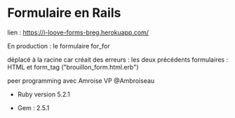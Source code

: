 # Formulaire en Rails

lien : https://i-loove-forms-breg.herokuapp.com/ 

En production : le formulaire for_for

déplacé à la racine car créait des erreurs : les deux précédents formulaires : HTML et form_tag ("brouillon_form.html.erb")

peer programming avec Amroise VP @Ambroiseau


* Ruby version 5.2.1

* Gem : 2.5.1
